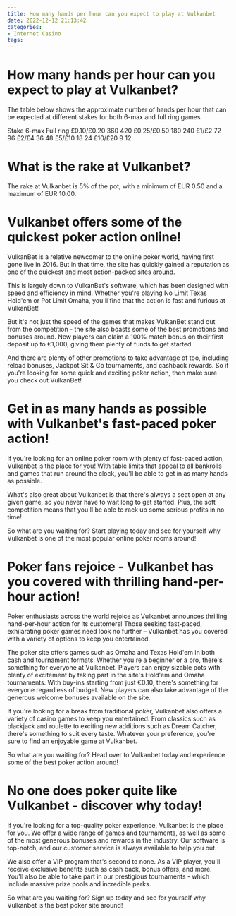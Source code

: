 ```yaml
---
title: How many hands per hour can you expect to play at Vulkanbet
date: 2022-12-12 21:13:42
categories:
- Internet Casino
tags:
---
```



#  How many hands per hour can you expect to play at Vulkanbet?

The table below shows the approximate number of hands per hour that can be expected at different stakes for both 6-max and full ring games.

Stake 6-max Full ring £0.10/£0.20 360 420 £0.25/£0.50 180 240 £1/£2 72 96 £2/£4 36 48 £5/£10 18 24 £10/£20 9 12

# What is the rake at Vulkanbet?

The rake at Vulkanbet is 5% of the pot, with a minimum of EUR 0.50 and a maximum of EUR 10.00.

#  Vulkanbet offers some of the quickest poker action online!

VulkanBet is a relative newcomer to the online poker world, having first gone live in 2016. But in that time, the site has quickly gained a reputation as one of the quickest and most action-packed sites around.

This is largely down to VulkanBet's software, which has been designed with speed and efficiency in mind. Whether you're playing No Limit Texas Hold'em or Pot Limit Omaha, you'll find that the action is fast and furious at VulkanBet!

But it's not just the speed of the games that makes VulkanBet stand out from the competition - the site also boasts some of the best promotions and bonuses around. New players can claim a 100% match bonus on their first deposit up to €1,000, giving them plenty of funds to get started.

And there are plenty of other promotions to take advantage of too, including reload bonuses, Jackpot Sit & Go tournaments, and cashback rewards. So if you're looking for some quick and exciting poker action, then make sure you check out VulkanBet!

#  Get in as many hands as possible with Vulkanbet's fast-paced poker action!

If you're looking for an online poker room with plenty of fast-paced action, Vulkanbet is the place for you! With table limits that appeal to all bankrolls and games that run around the clock, you'll be able to get in as many hands as possible.

What's also great about Vulkanbet is that there's always a seat open at any given game, so you never have to wait long to get started. Plus, the soft competition means that you'll be able to rack up some serious profits in no time!

So what are you waiting for? Start playing today and see for yourself why Vulkanbet is one of the most popular online poker rooms around!

#  Poker fans rejoice - Vulkanbet has you covered with thrilling hand-per-hour action!

Poker enthusiasts across the world rejoice as Vulkanbet announces thrilling hand-per-hour action for its customers! Those seeking fast-paced, exhilarating poker games need look no further – Vulkanbet has you covered with a variety of options to keep you entertained.

The poker site offers games such as Omaha and Texas Hold'em in both cash and tournament formats. Whether you're a beginner or a pro, there's something for everyone at Vulkanbet. Players can enjoy sizable pots with plenty of excitement by taking part in the site's Hold'em and Omaha tournaments. With buy-ins starting from just €0.10, there's something for everyone regardless of budget. New players can also take advantage of the generous welcome bonuses available on the site.

If you're looking for a break from traditional poker, Vulkanbet also offers a variety of casino games to keep you entertained. From classics such as blackjack and roulette to exciting new additions such as Dream Catcher, there's something to suit every taste. Whatever your preference, you're sure to find an enjoyable game at Vulkanbet.

So what are you waiting for? Head over to Vulkanbet today and experience some of the best poker action around!

#  No one does poker quite like Vulkanbet - discover why today!

If you're looking for a top-quality poker experience, Vulkanbet is the place for you. We offer a wide range of games and tournaments, as well as some of the most generous bonuses and rewards in the industry. Our software is top-notch, and our customer service is always available to help you out.

We also offer a VIP program that's second to none. As a VIP player, you'll receive exclusive benefits such as cash back, bonus offers, and more. You'll also be able to take part in our prestigious tournaments - which include massive prize pools and incredible perks.

So what are you waiting for? Sign up today and see for yourself why Vulkanbet is the best poker site around!